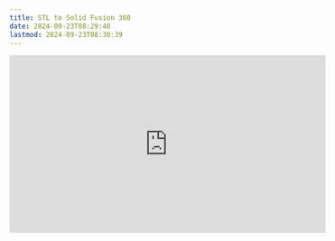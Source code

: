 ```yaml
---
title: STL to Solid Fusion 360
date: 2024-09-23T08:29:48
lastmod: 2024-09-23T08:30:39
---
```


<div class="ifram-16-9-container">
<iframe class="youTubeIframe" width="560" height="315" src="https://www.youtube.com/embed/dfg27yOfV50?rel=0" title="YouTube video player" frameborder="0" allow="accelerometer; autoplay; clipboard-write; encrypted-media; gyroscope; picture-in-picture; web-share" referrerpolicy="strict-origin-when-cross-origin" allowfullscreen></iframe>
</div>
